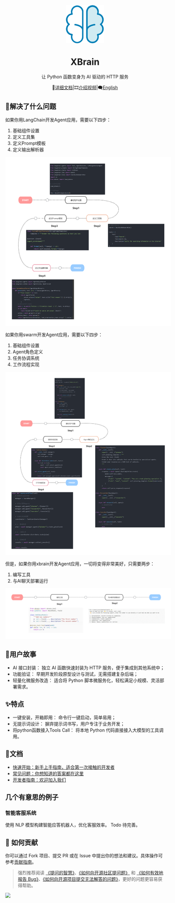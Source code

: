 <div align="center"><a name="readme-top">

<img src="./image/README/logo.png" width="120" height="120" alt="XBrain">
<h1>XBrain</h1>


让 Python 函数变身为 AI 驱动的 HTTP 服务

📘[详细文档](https://xbrain.notion.site/)|🎞️[介绍视频](https://www.bilibili.com/video/BV1c52FY4E51/?share_source=copy_web&vd_source=c28e503b050f016c21660b69e391d391)|🗨[English](https://github.com/yuruotong1/xbrain/blob/master/README_EN.md)

</div>

## 🤔解决了什么问题


如果你用LangChain开发Agent应用，需要以下四步：
1. 基础组件设置
2. 定义工具集
3. 定义Prompt模板
4. 定义输出解析器

<img src="./image/README/langchain开发步骤.png" style="background-color: white; padding: 10px;" />


如果你用swarm开发Agent应用，需要以下四步：
1. 基础组件设置
2. Agent角色定义
3. 任务协调系统
4. 工作流程实现

<img src="./image/README/swarm开发步骤.png" style="background-color: white; padding: 10px;" />


但是，如果你用xbrain开发Agent应用，一切将变得非常美好，只需要两步：
1. 编写工具
2. 与AI聊天部署运行

<img src="./image/README/xbrain开发步骤.png" style="background-color: white; padding: 10px;" />



## 👥用户故事

- AI 接口封装： 独立 AI 函数快速封装为 HTTP 服务，便于集成到其他系统中；
- 功能验证： 早期开发阶段原型设计与测试，无需搭建复杂后端；
- 轻量化微服务改造： 适合将 Python 脚本微服务化，轻松满足小规模、灵活部署需求。


## ✨特点

- 一键安装，开箱即用： 命令行一键启动，简单易用；
- 无提示词设计： 摒弃提示词书写，用户专注于业务开发；
- 将python函数接入Tools Call： 将本地 Python 代码直接接入大模型的工具调用。

## 📄文档

- [快速开始：新手上手指南，适合第一次接触的开发者](https://xbrain.notion.site/xbrain-11d42182d0a98003b272d5555c6e9448)
- [常见问题：你想知道的答案都在这里](https://xbrain.notion.site/b274c33d808a4ddea32244c3fd41719c)
- [开发者指南：欢迎加入我们](https://xbrain.notion.site/12842182d0a9803bb5dcdbfe71826915?pvs=4)

## 几个有意思的例子

### 智能客服系统
使用 NLP 模型构建智能应答机器人，优化客服效率。
Todo 待完善。
<!-- ### 实时数据分析
使用 xbrain 快速部署数据分析模型，如实时交易数据分析，帮助金融机构监控和分析交易异常，提升风险管理能力。

### 内容推荐系统
通过 xbrain 将推荐算法封装为 HTTP 服务，快速集成到电商或媒体网站中，实现个性化内容推荐，增强用户体验。

### 健康诊断服务
医疗应用中，利用 xbrain 部署疾病诊断模型，通过 HTTP 接口提供远程诊断服务，支持医生和患者快速获取诊断结果。

### 教育与学习辅助
将教育软件中的解题或语言学习模型通过 xbrain 接入，提供实时学习支持和反馈，增强学习体验和效果。
 -->

## 🤝 如何贡献

你可以通过 Fork 项目、提交 PR 或在 Issue 中提出你的想法和建议。具体操作可参考[贡献指南](https://xbrain.notion.site/12842182d0a9803bb5dcdbfe71826915)。


> 强烈推荐阅读 [《提问的智慧》](https://github.com/ryanhanwu/How-To-Ask-Questions-The-Smart-Way)、[《如何向开源社区提问题》](https://github.com/seajs/seajs/issues/545) 和 [《如何有效地报告 Bug》](http://www.chiark.greenend.org.uk/%7Esgtatham/bugs-cn.html)、[《如何向开源项目提交无法解答的问题》](https://zhuanlan.zhihu.com/p/25795393)，更好的问题更容易获得帮助。

<a href="https://github.com/yuruotong1/xbrain/graphs/contributors">
  <img src="https://contrib.rocks/image?repo=yuruotong1/xbrain" />
</a>

